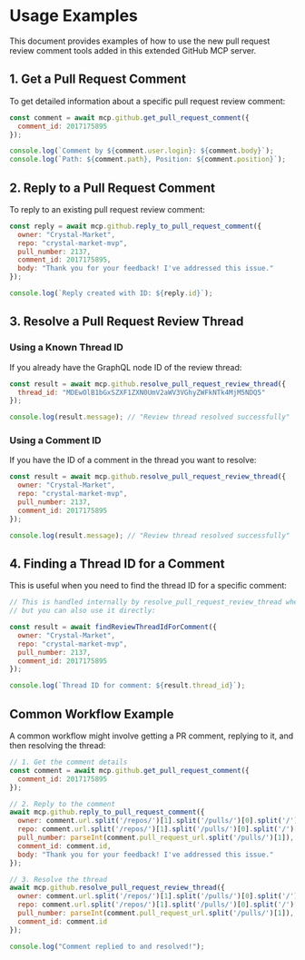 # Usage Examples

This document provides examples of how to use the new pull request review comment tools added in this extended GitHub MCP server.

## 1. Get a Pull Request Comment

To get detailed information about a specific pull request review comment:

```javascript
const comment = await mcp.github.get_pull_request_comment({
  comment_id: 2017175895
});

console.log(`Comment by ${comment.user.login}: ${comment.body}`);
console.log(`Path: ${comment.path}, Position: ${comment.position}`);
```

## 2. Reply to a Pull Request Comment

To reply to an existing pull request review comment:

```javascript
const reply = await mcp.github.reply_to_pull_request_comment({
  owner: "Crystal-Market",
  repo: "crystal-market-mvp",
  pull_number: 2137,
  comment_id: 2017175895,
  body: "Thank you for your feedback! I've addressed this issue."
});

console.log(`Reply created with ID: ${reply.id}`);
```

## 3. Resolve a Pull Request Review Thread

### Using a Known Thread ID

If you already have the GraphQL node ID of the review thread:

```javascript
const result = await mcp.github.resolve_pull_request_review_thread({
  thread_id: "MDEwOlB1bGxSZXF1ZXN0UmV2aWV3VGhyZWFkNTk4MjM5NDQ5"
});

console.log(result.message); // "Review thread resolved successfully"
```

### Using a Comment ID

If you have the ID of a comment in the thread you want to resolve:

```javascript
const result = await mcp.github.resolve_pull_request_review_thread({
  owner: "Crystal-Market",
  repo: "crystal-market-mvp",
  pull_number: 2137,
  comment_id: 2017175895
});

console.log(result.message); // "Review thread resolved successfully"
```

## 4. Finding a Thread ID for a Comment

This is useful when you need to find the thread ID for a specific comment:

```javascript
// This is handled internally by resolve_pull_request_review_thread when you provide a comment_id,
// but you can also use it directly:

const result = await findReviewThreadIdForComment({
  owner: "Crystal-Market",
  repo: "crystal-market-mvp",
  pull_number: 2137,
  comment_id: 2017175895
});

console.log(`Thread ID for comment: ${result.thread_id}`);
```

## Common Workflow Example

A common workflow might involve getting a PR comment, replying to it, and then resolving the thread:

```javascript
// 1. Get the comment details
const comment = await mcp.github.get_pull_request_comment({
  comment_id: 2017175895
});

// 2. Reply to the comment
await mcp.github.reply_to_pull_request_comment({
  owner: comment.url.split('/repos/')[1].split('/pulls/')[0].split('/')[0],
  repo: comment.url.split('/repos/')[1].split('/pulls/')[0].split('/')[1],
  pull_number: parseInt(comment.pull_request_url.split('/pulls/')[1]),
  comment_id: comment.id,
  body: "Thank you for your feedback! I've addressed this issue."
});

// 3. Resolve the thread
await mcp.github.resolve_pull_request_review_thread({
  owner: comment.url.split('/repos/')[1].split('/pulls/')[0].split('/')[0],
  repo: comment.url.split('/repos/')[1].split('/pulls/')[0].split('/')[1],
  pull_number: parseInt(comment.pull_request_url.split('/pulls/')[1]),
  comment_id: comment.id
});

console.log("Comment replied to and resolved!");
```